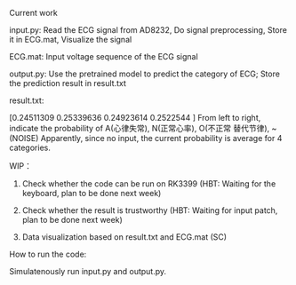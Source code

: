 Current work

input.py: 
Read the ECG signal from AD8232, 
Do signal preprocessing,
Store it in ECG.mat,
Visualize the signal

ECG.mat:
Input voltage sequence of the ECG signal

output.py:
Use the pretrained model to predict the category of ECG;
Store the prediction result in result.txt

result.txt:

[0.24511309 0.25339636 0.24923614 0.2522544 ]
From left to right, indicate the probability of A(心律失常), N(正常心率), O(不正常 替代节律), ~(NOISE)
Apparently, since no input, the current probability is average for 4 categories.

WIP：

1. Check whether the code can be run on RK3399
(HBT: Waiting for the keyboard, plan to be done next week)

2. Check whether the result is trustworthy
(HBT: Waiting for input patch, plan to be done next week)

3. Data visualization based on result.txt and ECG.mat
(SC)

How to run the code:

Simulatenously run input.py and output.py.

